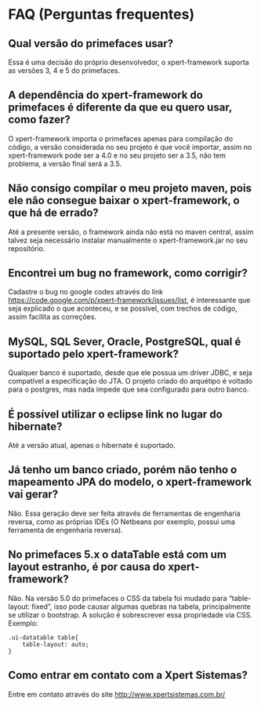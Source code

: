 # FAQ (Perguntas frequentes) #
## Qual versão do primefaces usar? ##
Essa é uma decisão do próprio desenvolvedor, o xpert-framework suporta as versões 3, 4 e 5 do primefaces.
## A dependência do xpert-framework do primefaces é diferente da que eu quero usar, como fazer? ##
O xpert-framework importa o primefaces apenas para compilação do código, a versão considerada no seu projeto é que você importar, assim no xpert-framework pode ser a 4.0 e no seu projeto ser a 3.5, não tem problema, a versão final será a 3.5.
## Não consigo compilar o meu projeto maven, pois ele não consegue baixar o xpert-framework, o que há de errado? ##
Até a presente versão, o framework ainda não está no maven central, assim talvez seja necessário instalar manualmente o xpert-framework.jar no seu repositório.
## Encontrei um bug no framework, como corrigir? ##
Cadastre o bug no google codes através do link https://code.google.com/p/xpert-framework/issues/list, é interessante que seja explicado o que aconteceu, e se possível, com  trechos de código, assim facilita as correções.
## MySQL, SQL Sever, Oracle, PostgreSQL, qual é suportado pelo xpert-framework? ##
Qualquer banco é suportado, desde que ele possua um driver JDBC, e seja compatível a especificação do JTA. O projeto criado do arquétipo é voltado para o postgres, mas nada impede que sea configurado para outro banco.
## É possível utilizar o eclipse link no lugar do hibernate? ##
Até a versão atual, apenas o hibernate é suportado.
## Já tenho um banco criado, porém não tenho o mapeamento JPA do modelo, o xpert-framework vai gerar? ##
Não. Essa geração deve ser feita através de ferramentas de engenharia reversa, como as próprias IDEs (O Netbeans por exemplo, possui uma ferramenta de engenharia reversa).
## No primefaces 5.x o dataTable está com um layout estranho, é por causa do xpert-framework? ##
Não. Na versão 5.0 do primefaces o CSS da tabela foi mudado para “table-layout: fixed”, isso pode causar algumas quebras na tabela, principalmente se utilizar o bootstrap. A solução é sobrescrever essa propriedade via CSS. Exemplo:
```
.ui-datatable table{
	table-layout: auto;
}
```
## Como entrar em contato com a Xpert Sistemas? ##
Entre em contato através do site http://www.xpertsistemas.com.br/